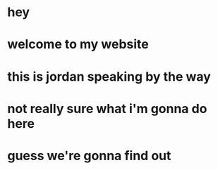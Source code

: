 # hey
# welcome to my website
# this is jordan speaking by the way
# not really sure what i'm gonna do here
# guess we're gonna find out

